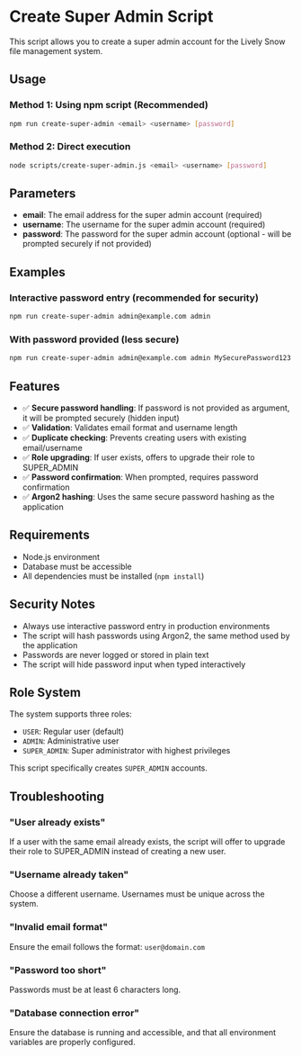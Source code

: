 # Create Super Admin Script

This script allows you to create a super admin account for the Lively Snow file management system.

## Usage

### Method 1: Using npm script (Recommended)

```bash
npm run create-super-admin <email> <username> [password]
```

### Method 2: Direct execution

```bash
node scripts/create-super-admin.js <email> <username> [password]
```

## Parameters

- **email**: The email address for the super admin account (required)
- **username**: The username for the super admin account (required)
- **password**: The password for the super admin account (optional - will be prompted securely if not provided)

## Examples

### Interactive password entry (recommended for security)

```bash
npm run create-super-admin admin@example.com admin
```

### With password provided (less secure)

```bash
npm run create-super-admin admin@example.com admin MySecurePassword123
```

## Features

- ✅ **Secure password handling**: If password is not provided as argument, it will be prompted securely (hidden input)
- ✅ **Validation**: Validates email format and username length
- ✅ **Duplicate checking**: Prevents creating users with existing email/username
- ✅ **Role upgrading**: If user exists, offers to upgrade their role to SUPER_ADMIN
- ✅ **Password confirmation**: When prompted, requires password confirmation
- ✅ **Argon2 hashing**: Uses the same secure password hashing as the application

## Requirements

- Node.js environment
- Database must be accessible
- All dependencies must be installed (`npm install`)

## Security Notes

- Always use interactive password entry in production environments
- The script will hash passwords using Argon2, the same method used by the application
- Passwords are never logged or stored in plain text
- The script will hide password input when typed interactively

## Role System

The system supports three roles:

- `USER`: Regular user (default)
- `ADMIN`: Administrative user
- `SUPER_ADMIN`: Super administrator with highest privileges

This script specifically creates `SUPER_ADMIN` accounts.

## Troubleshooting

### "User already exists"

If a user with the same email already exists, the script will offer to upgrade their role to SUPER_ADMIN instead of creating a new user.

### "Username already taken"

Choose a different username. Usernames must be unique across the system.

### "Invalid email format"

Ensure the email follows the format: `user@domain.com`

### "Password too short"

Passwords must be at least 6 characters long.

### "Database connection error"

Ensure the database is running and accessible, and that all environment variables are properly configured.
